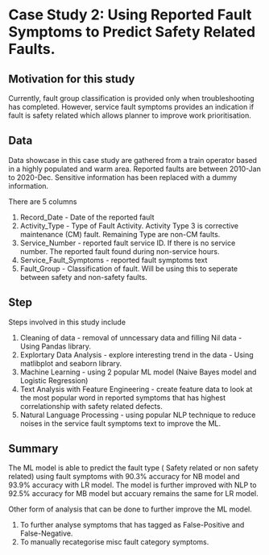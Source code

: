 
# Case Study 2: Using Reported Fault Symptoms to Predict Safety Related Faults.

## Motivation for this study
Currently, fault group classification is provided only when troubleshooting has completed. However, service fault symptoms provides an indication if fault is safety related which allows planner to improve work prioritisation. 

## Data 
Data showcase in this case study are gathered from a train operator based in a highly populated and warm area. Reported faults are between 2010-Jan to 2020-Dec. Sensitive information has been replaced with a dummy information.

There are 5 columns

 1. Record_Date - Date of the reported fault    
 2. Activity_Type - Type of Fault Activity. Activity Type 3 is corrective maintenance (CM) fault. Remaining Type are non-CM faults.        
 3. Service_Number - reported fault service ID. If there is no service number. The reported fault found during non-service hours. 
 4. Service_Fault_Symptoms - reported fault symptoms text
 5. Fault_Group - Classification of fault. Will be using this to seperate between safety and non-safety faults.

## Step

Steps involved in this study include

1. Cleaning of data - removal of unncessary data and filling Nil data - Using Pandas library.
2. Explortary Data Analysis - explore interesting trend in the data - Using matlibplot and seaborn library.
3. Machine Learning - using 2 popular ML model (Naive Bayes model and Logistic Regression)
4. Text Analysis with Feature Engineering - create feature data to look at the most popular word in reported symptoms that has highest correlationship with safety related defects.
5. Natural Language Processing - using popular NLP technique to reduce noises in the service fault symptoms text to improve the ML.

## Summary

The ML model is able to predict the fault type ( Safety related or non safety related) using fault symptoms with 90.3% accuracy for NB model and 93.9% accuracy with LR model. The model is further improved with NLP to 92.5% accuracy for MB model but accuary remains the same for LR model.

Other form of analysis that can be done to further improve the ML model.

1) To further analyse symptoms that has tagged as False-Positive and False-Negative.
2) To manually recategorise misc fault category symptoms.

